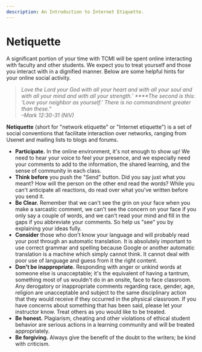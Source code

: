 ```yaml
---
description: An Introduction to Internet Etiquette.
---
```


# Netiquette



A significant portion of your time with TCMI will be spent online interacting with faculty and other students. We expect you to treat yourself and those you interact with in a dignified manner. Below are some helpful hints for your online social activity.

> _Love the Lord your God with all your heart and with all your soul and with all your mind and with all your strength.’ ****The second is this: ‘Love your neighbor as yourself.’ There is no commandment greater than these.”  
> –Mark 12:30-31 \(NIV\)_

**Netiquette** \(short for "network etiquette" or "Internet etiquette"\) is a set of social conventions that facilitate interaction over networks, ranging from Usenet and mailing lists to blogs and forums.

* **Participate.** In the online environment, it's not enough to show up! We need to hear your voice to feel your presence, and we especially need your comments to add to the information, the shared learning, and the sense of community in each class. 
* **Think before** you push the "Send" button. Did you say just what you meant? How will the person on the other end read the words? While you can't anticipate all reactions, do read over what you've written before you send it. 
* **Be Clear.** Remember that we can't see the grin on your face when you make a sarcastic comment, we can't see the concern on your face if you only say a couple of words, and we can't read your mind and fill in the gaps if you abbreviate your comments. So help us "see" you by explaining your ideas fully. 
* **Consider** those who don't know your language and will probably read your post through an automatic translation. It is absolutely important to use correct grammar and spelling because Google or another automatic translation is a machine which simply cannot think. It cannot deal with poor use of language and guess from it the right content. 
* **Don't be inappropriate.** Responding with anger or unkind words at someone else is unacceptable; it's the equivalent of having a tantrum, something most of us wouldn't do in an onsite, face to face classroom. Any derogatory or inappropriate comments regarding race, gender, age, religion are unacceptable and subject to the same disciplinary action that they would receive if they occurred in the physical classroom. If you have concerns about something that has been said, please let your instructor know. Treat others as you would like to be treated. 
* **Be honest.** Plagiarism, cheating and other violations of ethical student behavior are serious actions in a learning community and will be treated appropriately. 
* **Be forgiving.** Always give the benefit of the doubt to the writers; be kind with criticism.

